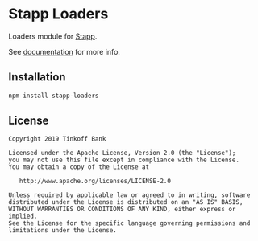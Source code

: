 # Stapp Loaders

Loaders module for [Stapp](https://github.com/TinkoffCreditSystems/stapp).

See [documentation](https://stapp.js.org/modules/loaders.html) for more info.

## Installation
```bash
npm install stapp-loaders
```

## License

```
Copyright 2019 Tinkoff Bank

Licensed under the Apache License, Version 2.0 (the "License");
you may not use this file except in compliance with the License.
You may obtain a copy of the License at

   http://www.apache.org/licenses/LICENSE-2.0

Unless required by applicable law or agreed to in writing, software
distributed under the License is distributed on an "AS IS" BASIS,
WITHOUT WARRANTIES OR CONDITIONS OF ANY KIND, either express or implied.
See the License for the specific language governing permissions and
limitations under the License.
```
